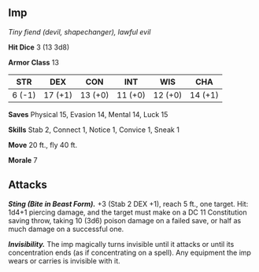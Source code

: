 ## Imp

*Tiny fiend (devil, shapechanger), lawful evil*

**Hit Dice** 3 (13 3d8)

**Armor Class** 13

| STR     | DEX     | CON     | INT     | WIS     | CHA     |
|---------|---------|---------|---------|---------|---------|
|  6 (-1) | 17 (+1) | 13 (+0) | 11 (+0) | 12 (+0) | 14 (+1) |

**Saves** Physical 15, Evasion 14, Mental 14, Luck 15

**Skills** Stab 2, Connect 1, Notice 1, Convice 1, Sneak 1

**Move** 20 ft., fly 40 ft.

**Morale** 7

## Attacks

***Sting (Bite in Beast Form).*** +3 (Stab 2 DEX +1), reach 5 ft., one target. Hit: 1d4+1 piercing damage, and the target must make on a DC 11 Constitution saving throw, taking 10 (3d6) poison damage on a failed save, or half as much damage on a successful one.

***Invisibility.*** The imp magically turns invisible until it attacks or until its concentration ends (as if concentrating on a spell). Any equipment the imp wears or carries is invisible with it.

